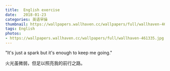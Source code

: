```yaml
---
title:  English exercise
date:   2018-01-23
categories: 英语早操
thumbnail: https://wallpapers.wallhaven.cc/wallpapers/full/wallhaven-461335.jpg
tags: English
photos:
- https://wallpapers.wallhaven.cc/wallpapers/full/wallhaven-461335.jpg
---
```


"It's just a spark but it's enough to keep me going."
<p>火光虽微弱，但足以照亮我的前行之路。</p>
